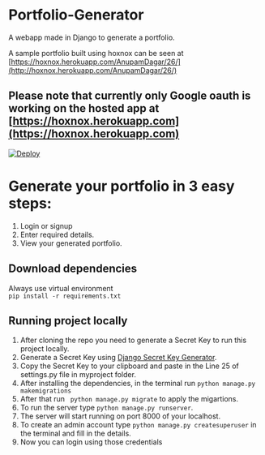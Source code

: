 # Portfolio-Generator
A webapp made in Django to generate a portfolio.  

A sample portfolio built using hoxnox can be seen at [https://hoxnox.herokuapp.com/AnupamDagar/26/](http://hoxnox.herokuapp.com/AnupamDagar/26/)

## Please note that currently only Google oauth is working on the hosted app at [https://hoxnox.herokuapp.com](https://hoxnox.herokuapp.com)
[![Deploy](https://www.herokucdn.com/deploy/button.svg)](https://heroku.com/deploy)
# Generate your portfolio in 3 easy steps:
1. Login or signup
2. Enter required details.
3. View your generated portfolio.
## Download dependencies
Always use virtual environment  
``` pip install -r requirements.txt ```
## Running project locally
1. After cloning the repo you need to generate a Secret Key to run this project locally.
2. Generate a Secret Key using [Django Secret Key Generator](http://www.miniwebtool.com/django-secret-key-generator/).
3. Copy the Secret Key to your clipboard and paste in the Line 25 of settings.py file in myproject folder.
4. After installing the dependencies, in the terminal run  ```python manage.py makemigrations```
5. After that run ``` python manage.py migrate``` to apply the migartions.
6. To run the server type ```python manage.py runserver```.
7. The server will start running on port 8000 of your localhost.
8. To create an admin account type ```python manage.py createsuperuser``` in the terminal and fill in the details.
9. Now you can login using those credentials
